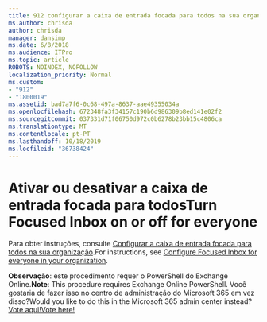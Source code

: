 ```yaml
---
title: 912 configurar a caixa de entrada focada para todos na sua organização
ms.author: chrisda
author: chrisda
manager: dansimp
ms.date: 6/8/2018
ms.audience: ITPro
ms.topic: article
ROBOTS: NOINDEX, NOFOLLOW
localization_priority: Normal
ms.custom:
- "912"
- "1800019"
ms.assetid: bad7a7f6-0c68-497a-8637-aae49355034a
ms.openlocfilehash: 672348fa3f34157c190b6d986309b8ed141e02f2
ms.sourcegitcommit: 037331d71f06750d972c0b6278b23bb15c4806ca
ms.translationtype: MT
ms.contentlocale: pt-PT
ms.lasthandoff: 10/18/2019
ms.locfileid: "36738424"
---
```

# <a name="turn-focused-inbox-on-or-off-for-everyone"></a><span data-ttu-id="a343d-102">Ativar ou desativar a caixa de entrada focada para todos</span><span class="sxs-lookup"><span data-stu-id="a343d-102">Turn Focused Inbox on or off for everyone</span></span>

<span data-ttu-id="a343d-103">Para obter instruções, consulte [Configurar a caixa de entrada focada para todos na sua organização](https://docs.microsoft.com/office365/admin/setup/configure-focused-inbox).</span><span class="sxs-lookup"><span data-stu-id="a343d-103">For instructions, see [Configure Focused Inbox for everyone in your organization](https://docs.microsoft.com/office365/admin/setup/configure-focused-inbox).</span></span>

<span data-ttu-id="a343d-104">**Observação**: este procedimento requer o PowerShell do Exchange Online.</span><span class="sxs-lookup"><span data-stu-id="a343d-104">**Note**: This procedure requires Exchange Online PowerShell.</span></span> <span data-ttu-id="a343d-105">Você gostaria de fazer isso no centro de administração do Microsoft 365 em vez disso?</span><span class="sxs-lookup"><span data-stu-id="a343d-105">Would you like to do this in the Microsoft 365 admin center instead?</span></span> [<span data-ttu-id="a343d-106">Vote aqui!</span><span class="sxs-lookup"><span data-stu-id="a343d-106">Vote here!</span></span>](https://go.microsoft.com/fwlink/p/?linkid=862489)
